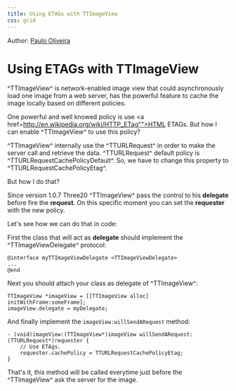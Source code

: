 ```yaml
---
title: Using ETAGs with TTImageView
css: grid
---
```


<div class="authors">
  <div class="author">Author: <a href="http://www.pauloliveira.net/resume">Paulo Oliveira</a></div>
</div>

Using ETAGs with TTImageView
===========================

^TTImageView^ is network-enabled image view that could asynchronously load one image from a web server, has 
the powerful feature to cache the image locally based on different policies.

One powerful and well knowed policy is use <a href=http://en.wikipedia.org/wiki/HTTP_ETag"">HTML ETAGs</a>. 
But how I can enable ^TTImageView^ to use this policy?

^TTImageView^ internally use the ^TTURLRequest^ in order to make the server call and retrieve the data. ^TTURLRequest^
default policy is ^TTURLRequestCachePolicyDefault^. So, we have to change this property to ^TTURLRequestCachePolicyEtag^.

But how I do that?

Since version 1.0.7 Three20 ^TTImageView^ pass the control to his <b>delegate</b> before fire the <b>request</b>. 
On this specific moment you can set the <b>requester</b> with the new policy.

Let's see how we can do that in code:

First the class that will act as <b>delegate</b> should implement the ^TTImageViewDelegate^ protocol:

    @interface myTTImageViewDelegate <TTImageViewDelegate>
    ...
    @end
    
Next you should attach your class as delegate of ^TTImageView^:

    TTImageView *imageView = [[TTImageView alloc] initWithFrame:someFrame];
    imageView.delegate = myDelegate;
    
And finally implement the <code>imageView:willSendARequest</code> method:

    - (void)imageView:(TTImageView*)imageView willSendARequest:(TTURLRequest*)requester {
        // Use ETAgs.
        requester.cachePolicy = TTURLRequestCachePolicyEtag;
    }
    
That's it, this method will be called everytime just before the ^TTImageView^ ask
the server for the image. 

